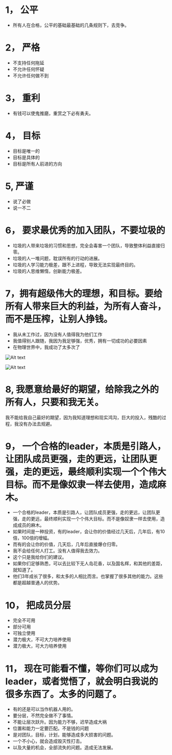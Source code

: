 # 1， 公平 
- 所有人在合格，公平的基础最基础的几条规则下，去竞争。

# 2， 严格
- 不支持任何拖延
- 不允许任何怀疑
- 不允许任何做不到

# 3， 重利
- 有钱可以使鬼推磨，重赏之下必有勇夫。

# 4， 目标
- 目标是唯一的
- 目标是具体的
- 目标是所有人前进的方向

# 5,  严谨
- 说了必做
- 说一不二

# 6， 要求最优秀的加入团队，不要垃圾的
- 垃圾的人带来垃圾的习惯和思想，完全会毒害一个团队，导致整体利益直接归零。
- 垃圾的人一堆问题，耽误所有的行动的进展。
- 垃圾的人学习能力极差，跟不上进程，导致无法实现最终目的。
- 垃圾的人思维懒惰，创新能力极差。

# 7，拥有超级伟大的理想，和目标。要给所有人带来巨大的利益，为所有人奋斗，而不是压榨，让别人挣钱。
- 我从未工作过，因为没有人值得我为他们工作
- 我值得别人跟随，我因为我足够强，优秀，拥有一切成功的必要因素
- 在物理世界中，我成功了太多次了


![Alt text](image-20.png)

![Alt text](image-21.png)

# 8, 我愿意给最好的期望，给除我之外的所有人，只要和我无关。

我不能给我自己最好的期望，因为我知道理想和现实鸿沟，巨大的投入，残酷的过程，我没有办法去规避。

# 9， 一个合格的leader，本质是引路人，让团队成员更强，走的更远，让团队更强，走的更远，最终顺利实现一个个伟大目标。而不是像奴隶一样去使用，造成麻木。

- 一个合格的leader，本质是引路人，让团队成员更强，走的更远，让团队更强，走的更远，最终顺利实现一个个伟大目标。而不是像奴隶一样去使用，造成成员的麻木。
- 如果时间是一种投资，有的leader，会让你的价值经过几天后，几年后，有10倍，100倍的增幅。
- 而有的会让你的价值，几天后，几年后直接爆仓归零。
- 我不会给任何人打工。没有人值得我去效力。
- 这个只是我给你们的建议。
- 如果你们足够熟悉，可以去比较下无人岛花香，以及国名辉，和其他的差距，就知道了。
- 他们3年成长了很多，和太多的人相比而言。也掌握了很多其他的能力。这些都是超越普通人的优势。

# 10， 把成员分层
- 完全不可用
- 部分可用
- 可独立使用
- 潜力极大，不可大力培养使用
- 潜力极大，可大力培养使用

# 11， 现在可能看不懂，等你们可以成为leader，或者觉悟了，就会明白我说的很多东西了。太多的问题了。
- 有的还是可以当作机器人用的。
- 要分层，不然完全做不了事情。
- 不能让层次跃升。因为能力不够，迟早造成大祸
- 位置和能力一定要匹配。不是钱的问题
- 是对团队，目标，计划，能够造成多大损害的问题。
- 一个不小心，就会造成毁灭性打击。
- 以及大量的机会，全部流失的问题。造成无法发展。
